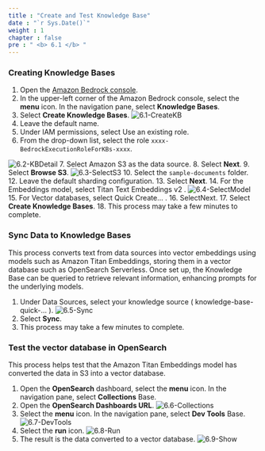 ```yaml
---
title : "Create and Test Knowledge Base"
date : "`r Sys.Date()`"
weight : 1
chapter : false
pre : " <b> 6.1 </b> "
---
```

### Creating Knowledge Bases
1. Open the [Amazon Bedrock console](https://console.aws.amazon.com/bedrock/home).
2. In the upper-left corner of the Amazon Bedrock console, select the **menu** icon. In the navigation pane, select **Knowledge Bases**.
3. Select **Create Knowledge Bases**.
![6.1-CreateKB](/images/6.RAGChatWithBedrockKnowledgeBases/6.1-CreateKB.png)
4. Leave the default name.
5. Under IAM permissions, select Use an existing role.
6. From the drop-down list, select the role ```xxxx-BedrockExecutionRoleForKBs-xxxx```.

![6.2-KBDetail](/images/6.RAGChatWithBedrockKnowledgeBases/6.2-KBDetail.png)
7. Select Amazon S3 as the data source.
8. Select **Next**.
9. Select **Browse S3**.
![6.3-SelectS3](/6.RAGChatWithBedrockKnowledgeBases/6.3-SelectS3.png)
10. Select the ```sample-documents``` folder.
12. Leave the default sharding configuration.
13. Select **Next**.
14. For the Embeddings model, select Titan Text Embeddings v2 .
![6.4-SelectModel](/images/6.RAGChatWithBedrockKnowledgeBases/6.4-SelectModel.png)
15. For Vector databases, select Quick Create... .
16. SelectNext.
17. Select **Create Knowledge Bases**.
18. This process may take a few minutes to complete.

### Sync Data to Knowledge Bases
This process converts text from data sources into vector embeddings using models such as Amazon Titan Embeddings, storing them in a vector database such as OpenSearch Serverless. Once set up, the Knowledge Base can be queried to retrieve relevant information, enhancing prompts for the underlying models.
1. Under Data Sources, select your knowledge source ( knowledge-base-quick-... ).
![6.5-Sync](/images/6.RAGChatWithBedrockKnowledgeBases/6.5-Sync.png)
2. Select **Sync**.
3. This process may take a few minutes to complete.

### Test the vector database in OpenSearch
This process helps test that the Amazon Titan Embeddings model has converted the data in S3 into a vector database.
1. Open the **OpenSearch** dashboard, select the **menu** icon. In the navigation pane, select **Collections** Base.
2. Open the **OpenSearch Dashboards URL**.
![6.6-Collections](/images/6.RAGChatWithBedrockKnowledgeBases/6.6-Collections.png)
3. Select the **menu** icon. In the navigation pane, select **Dev Tools** Base.
![6.7-DevTools](/images/6.RAGChatWithBedrockKnowledgeBases/6.7-DevTools.png)
4. Select the **run** icon.
![6.8-Run](/images/6.RAGChatWithBedrockKnowledgeBases/6.8-Run.png)
5. The result is the data converted to a vector database.
![6.9-Show](/images/6.RAGChatWithBedrockKnowledgeBases/6.9-Show.png)